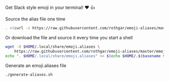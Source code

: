 Get Slack style emoji in your terminal! :heart: :+1:

Source the alias file one time

```bash
. <(curl -s https://raw.githubusercontent.com/rothgar/emoji-aliases/master/emoji.zsh)
```

Or download the file and source it every time you start a shell

```bash
wget -O $HOME/.local/share/emoji.aliases \
    https://raw.githubusercontent.com/rothgar/emoji-aliases/master/emoji.aliases
echo ". $HOME/.local/share/emoji.aliases" >> $(echo $HOME/.$(basename $SHELL)rc)
```

Generate an emoji.aliases file
```
./generate-aliases.sh
```
